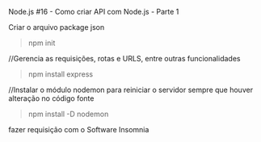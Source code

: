 ﻿Node.js #16 - Como criar API com Node.js - Parte 1

Criar o arquivo package json
> npm init

//Gerencia as requisições, rotas e URLS, entre outras funcionalidades
> npm install express

//Instalar o módulo nodemon para reiniciar o servidor sempre que houver alteração no código fonte
> npm install -D nodemon


fazer requisição com o Software Insomnia
